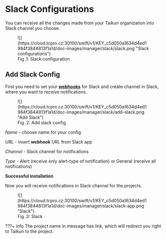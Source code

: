 # **Slack Configurations**

You can receive all the changes made from your Taikun organization into Slack channel you choose.

<figure markdown>
  ![](https://cloud.tcpro.cz:30100/swift/v1/KEY_c5d050a1634d4ed1984f3844813f1a1d/doc-images/manager/slack/slack.png "Slack configurations")
  <figcaption>Fig .1: Slack configuration</figcaption>
</figure>

## **Add Slack Config**

First you need to set your [**webhooks**](https://slack.com/intl/en-cz/help/articles/115005265063-Incoming-webhooks-for-Slack) for Slack and create channel in Slack, where you want to receive notifications.

<figure markdown>
  ![](https://cloud.tcpro.cz:30100/swift/v1/KEY_c5d050a1634d4ed1984f3844813f1a1d/doc-images/manager/slack/add-slack.png "Add Slack")
  <figcaption>Fig .2: Add slack config</figcaption>
</figure>

*Name* - choose name for your config

*URL* - insert ***webhook*** URL from Slack app

*Channel* - Slack channel for notifications

*Type* - Alert (receive only alert-type of notification) or General (receive all notifications)


**Successful installation**

Now you will receive notifications in Slack channel for the projects.

<figure markdown>
  ![](https://cloud.tcpro.cz:30100/swift/v1/KEY_c5d050a1634d4ed1984f3844813f1a1d/doc-images/manager/slack/slack-app.png "Slack")
  <figcaption>Fig .3: Slack</figcaption>
</figure>

???+ info
    The project name in message has link, which will redirect you right to Taikun to the project.

